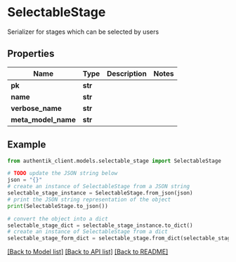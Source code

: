 # SelectableStage

Serializer for stages which can be selected by users

## Properties

Name | Type | Description | Notes
------------ | ------------- | ------------- | -------------
**pk** | **str** |  | 
**name** | **str** |  | 
**verbose_name** | **str** |  | 
**meta_model_name** | **str** |  | 

## Example

```python
from authentik_client.models.selectable_stage import SelectableStage

# TODO update the JSON string below
json = "{}"
# create an instance of SelectableStage from a JSON string
selectable_stage_instance = SelectableStage.from_json(json)
# print the JSON string representation of the object
print(SelectableStage.to_json())

# convert the object into a dict
selectable_stage_dict = selectable_stage_instance.to_dict()
# create an instance of SelectableStage from a dict
selectable_stage_form_dict = selectable_stage.from_dict(selectable_stage_dict)
```
[[Back to Model list]](../README.md#documentation-for-models) [[Back to API list]](../README.md#documentation-for-api-endpoints) [[Back to README]](../README.md)


